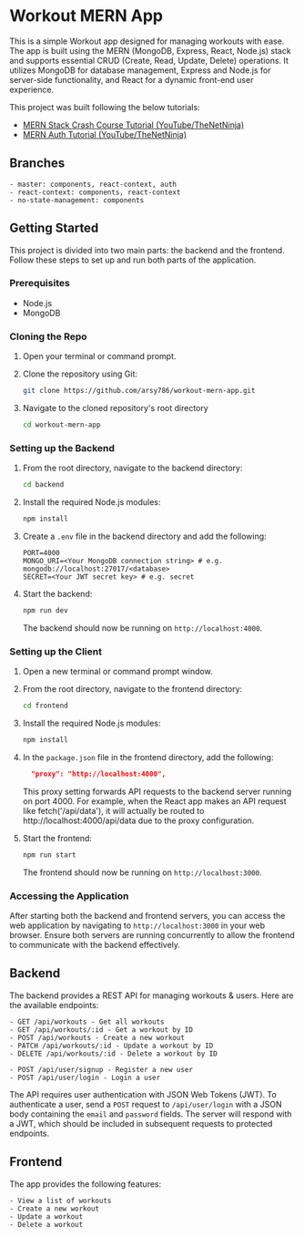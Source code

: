 # Workout MERN App

This is a simple Workout app designed for managing workouts with ease. The app is built using the MERN (MongoDB, Express, React, Node.js) stack and supports essential CRUD (Create, Read, Update, Delete) operations. It utilizes MongoDB for database management, Express and Node.js for server-side functionality, and React for a dynamic front-end user experience.

This project was built following the below tutorials:

- [MERN Stack Crash Course Tutorial (YouTube/TheNetNinja)](https://www.youtube.com/playlist?list=PL4cUxeGkcC9iJ_KkrkBZWZRHVwnzLIoUE)
- [MERN Auth Tutorial (YouTube/TheNetNinja)](https://www.youtube.com/playlist?list=PL4cUxeGkcC9g8OhpOZxNdhXggFz2lOuCT)

## Branches

    - master: components, react-context, auth
    - react-context: components, react-context
    - no-state-management: components

## Getting Started

This project is divided into two main parts: the backend and the frontend. Follow these steps to set up and run both parts of the application.

### Prerequisites

- Node.js
- MongoDB

### Cloning the Repo

1. Open your terminal or command prompt.

2. Clone the repository using Git:

   ```bash
   git clone https://github.com/arsy786/workout-mern-app.git
   ```

3. Navigate to the cloned repository's root directory

   ```bash
   cd workout-mern-app
   ```

### Setting up the Backend

1. From the root directory, navigate to the backend directory:

   ```bash
   cd backend
   ```

2. Install the required Node.js modules:

   ```bash
   npm install
   ```

3. Create a `.env` file in the backend directory and add the following:

   ```env
   PORT=4000
   MONGO_URI=<Your MongoDB connection string> # e.g. mongodb://localhost:27017/<database>
   SECRET=<Your JWT secret key> # e.g. secret
   ```

4. Start the backend:

   ```bash
   npm run dev
   ```

   The backend should now be running on `http://localhost:4000`.

### Setting up the Client

1. Open a new terminal or command prompt window.

2. From the root directory, navigate to the frontend directory:

   ```bash
   cd frontend
   ```

3. Install the required Node.js modules:

   ```bash
   npm install
   ```

4. In the `package.json` file in the frontend directory, add the following:

   ```json
     "proxy": "http://localhost:4000",
   ```

   This proxy setting forwards API requests to the backend server running on port 4000. For example, when the React app makes an API request like fetch('/api/data'), it will actually be routed to http://localhost:4000/api/data due to the proxy configuration.

5. Start the frontend:

   ```bash
   npm run start
   ```

   The frontend should now be running on `http://localhost:3000`.

### Accessing the Application

After starting both the backend and frontend servers, you can access the web application by navigating to `http://localhost:3000` in your web browser. Ensure both servers are running concurrently to allow the frontend to communicate with the backend effectively.

## Backend

The backend provides a REST API for managing workouts & users. Here are the available endpoints:

    - GET /api/workouts - Get all workouts
    - GET /api/workouts/:id - Get a workout by ID
    - POST /api/workouts - Create a new workout
    - PATCH /api/workouts/:id - Update a workout by ID
    - DELETE /api/workouts/:id - Delete a workout by ID

    - POST /api/user/signup - Register a new user
    - POST /api/user/login - Login a user

The API requires user authentication with JSON Web Tokens (JWT). To authenticate a user, send a `POST` request to `/api/user/login` with a JSON body containing the `email` and `password` fields. The server will respond with a JWT, which should be included in subsequent requests to protected endpoints.

## Frontend

The app provides the following features:

    - View a list of workouts
    - Create a new workout
    - Update a workout
    - Delete a workout
